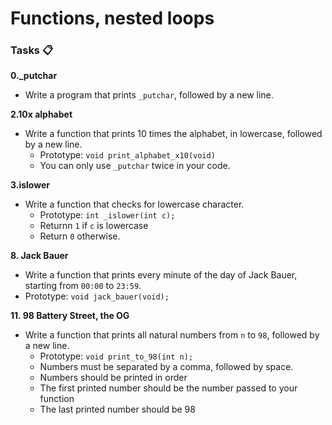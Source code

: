 # Functions, nested loops

### Tasks 📋

**0.\_putchar**

- Write a program that prints `_putchar`, followed by a new line.

**2.10x alphabet**

- Write a function that prints 10 times the alphabet, in lowercase, followed by a new line.
  - Prototype: `void print_alphabet_x10(void)`
  - You can only use `_putchar` twice in your code.

**3.islower**

- Write a function that checks for lowercase character.
  - Prototype: `int _islower(int c);`
  - Returnn `1` if `c` is lowercase
  - Return `0` otherwise.

**8. Jack Bauer**

- Write a function that prints every minute of the day of Jack Bauer, starting from `00:00` to `23:59`.
- Prototype: `void jack_bauer(void);`

**11. 98 Battery Street, the OG**

- Write a function that prints all natural numbers from `n` to `98`, followed by a new line.
  - Prototype: `void print_to_98(int n);`
  - Numbers must be separated by a comma, followed by space.
  - Numbers should be printed in order
  - The first printed number should be the number passed to your function
  - The last printed number should be 98